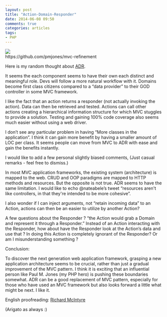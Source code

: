 ```yaml
---
layout: post
title: "Action-Domain-Responder"
date: 2014-06-08 09:50
comments: true
categories: articles
tags:
- PHP
---
```


<img src="left  https://raw.githubusercontent.com/pmjones/mvc-refinement/master/adr.png">
<br clear=all>
https://github.com/pmjones/mvc-refinement

Here is my random thought about [ADR](https://github.com/pmjones/mvc-refinement).

It seems the each component seems to have their own each distinct and meaningful role. Devs will follow a more natural workflow with it. Domains become first class citizens compared to a “data provider” to their GOD controller in some MVC framework.

 I like the fact that an action returns a responder (not actually invoking the action). Data can then be retrieved and tested. Actions can call other actions creating a hierarchical information structure  for which MVC stuggles to provide a solution. Testing and gaining 100% code coverage also seems much easier without using a web driver.

I don’t see any particular problem in having  “More classes in the application”. I think it can gain more benefit by having a smaller amount of LOC per class. It seems people can move from MVC to ADR with ease and gain the benefits instantly.

I would like to add a few personal slightly biased comments, (Just casual remarks - feel free to dismiss.)

In most MVC application frameworks, the existing system (architecture) is mapped to the web. CRUD and OOP paradigms are mapped to HTTP methods and resources. But the opposite is not true. ADR seems to have the same limitation. I would like to echo @nateabele’s tweet “resources aren't like controllers, in that they're intended to be more cohesive”.

I also wonder if I can inject arguments, not “retain incoming data” to an Action, actions can then be an easier to utilize by another Action?

A few questions about the Responder ? “the Action would grab a Domain and represent it through a Responder.” Instead of an Action interacting with the Responder, how about have the Responder look at the Action’s data and use that ? In doing this Action is completely ignorant of the Responder?  Or am I misunderstanding something ?

Conclusion:

To discover the next generation web application framework, grasping a new application architecture seems to be crucial, rather than just a gradual improvement of the MVC pattern. I think it is exciting that an influential person like Paul M. Jones (my PHP hero) is pushing these boundaries somewhat. ADR can be a good replacement of MVC pattern, especially for those who have used an MVC framework but also looks forward a little what might be next. I like it.


English proofreading: [Richard McIntyre](https://twitter.com/mackstar)

(Arigato as always :)
